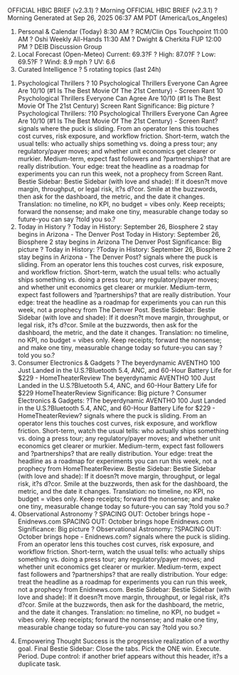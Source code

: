 OFFICIAL HBIC BRIEF (v2.3.1) ? Morning
OFFICIAL HBIC BRIEF (v2.3.1) ? Morning
Generated at Sep 26, 2025 06:37 AM PDT (America/Los_Angeles)
1) Personal & Calendar (Today)
8:30 AM
? RCM/Clin Ops Touchpoint
11:00 AM
? Oshi Weekly All-Hands
11:30 AM
? Dwight & Cherkita FUP
12:00 PM
? DEIB Discussion Group
2) Local Forecast (Open-Meteo)
Current:
69.3?F
     ?
High:
87.0?F
     ?
Low:
69.5?F
     ?
Wind:
8.9 mph
     ?
UV:
6.6
3) Curated Intelligence ? 5 rotating topics (last 24h)
1. Psychological Thrillers ?
10 Psychological Thrillers Everyone Can Agree Are 10/10 (#1 Is The Best Movie Of The 21st Century) - Screen Rant
10 Psychological Thrillers Everyone Can Agree
Are 10/10 (#1 Is The Best
Movie Of The 21st Century) Screen Rant
Significance:
Big picture ? Psychological Thrillers: ?10 Psychological Thrillers Everyone Can Agree Are 10/10 (#1 Is The Best Movie Of The 21st Century) - Screen Rant? signals where the puck is sliding. From an operator lens this touches cost curves, risk exposure, and workflow friction. Short-term, watch the usual tells: who actually ships something vs. doing a press tour; any regulatory/payer moves; and whether unit economics get clearer or murkier. Medium-term, expect fast followers and ?partnerships? that are really distribution. Your edge: treat the headline as a roadmap for experiments you can run this week, not a prophecy from Screen Rant.
Bestie Sidebar:
Bestie Sidebar (with love and shade): If it doesn?t move margin, throughput, or legal risk, it?s d?cor. Smile at the buzzwords, then ask for the dashboard, the metric, and the date it changes. Translation: no timeline, no KPI, no budget = vibes only. Keep receipts; forward the nonsense; and make one tiny, measurable change today so future-you can say ?told you so.?
2. Today in History ?
Today in History: September 26, Biosphere 2 stay begins in Arizona - The Denver Post
Today in History: September
26, Biosphere 2 stay
begins in Arizona The Denver Post
Significance:
Big picture ? Today in History: ?Today in History: September 26, Biosphere 2 stay begins in Arizona - The Denver Post? signals where the puck is sliding. From an operator lens this touches cost curves, risk exposure, and workflow friction. Short-term, watch the usual tells: who actually ships something vs. doing a press tour; any regulatory/payer moves; and whether unit economics get clearer or murkier. Medium-term, expect fast followers and ?partnerships? that are really distribution. Your edge: treat the headline as a roadmap for experiments you can run this week, not a prophecy from The Denver Post.
Bestie Sidebar:
Bestie Sidebar (with love and shade): If it doesn?t move margin, throughput, or legal risk, it?s d?cor. Smile at the buzzwords, then ask for the dashboard, the metric, and the date it changes. Translation: no timeline, no KPI, no budget = vibes only. Keep receipts; forward the nonsense; and make one tiny, measurable change today so future-you can say ?told you so.?
3. Consumer Electronics & Gadgets ?
The beyerdynamic AVENTHO 100 Just Landed in the U.S.?Bluetooth 5.4, ANC, and 60-Hour Battery Life for $229 - HomeTheaterReview
The beyerdynamic AVENTHO 100 Just Landed
in the U.S.?Bluetooth 5.4, ANC, and
60-Hour Battery Life for $229 HomeTheaterReview
Significance:
Big picture ? Consumer Electronics & Gadgets: ?The beyerdynamic AVENTHO 100 Just Landed in the U.S.?Bluetooth 5.4, ANC, and 60-Hour Battery Life for $229 - HomeTheaterReview? signals where the puck is sliding. From an operator lens this touches cost curves, risk exposure, and workflow friction. Short-term, watch the usual tells: who actually ships something vs. doing a press tour; any regulatory/payer moves; and whether unit economics get clearer or murkier. Medium-term, expect fast followers and ?partnerships? that are really distribution. Your edge: treat the headline as a roadmap for experiments you can run this week, not a prophecy from HomeTheaterReview.
Bestie Sidebar:
Bestie Sidebar (with love and shade): If it doesn?t move margin, throughput, or legal risk, it?s d?cor. Smile at the buzzwords, then ask for the dashboard, the metric, and the date it changes. Translation: no timeline, no KPI, no budget = vibes only. Keep receipts; forward the nonsense; and make one tiny, measurable change today so future-you can say ?told you so.?
4. Observational Astronomy ?
SPACING OUT: October brings hope - Enidnews.com
SPACING OUT:
October brings
hope Enidnews.com
Significance:
Big picture ? Observational Astronomy: ?SPACING OUT: October brings hope - Enidnews.com? signals where the puck is sliding. From an operator lens this touches cost curves, risk exposure, and workflow friction. Short-term, watch the usual tells: who actually ships something vs. doing a press tour; any regulatory/payer moves; and whether unit economics get clearer or murkier. Medium-term, expect fast followers and ?partnerships? that are really distribution. Your edge: treat the headline as a roadmap for experiments you can run this week, not a prophecy from Enidnews.com.
Bestie Sidebar:
Bestie Sidebar (with love and shade): If it doesn?t move margin, throughput, or legal risk, it?s d?cor. Smile at the buzzwords, then ask for the dashboard, the metric, and the date it changes. Translation: no timeline, no KPI, no budget = vibes only. Keep receipts; forward the nonsense; and make one tiny, measurable change today so future-you can say ?told you so.?
4) Empowering Thought
Success is the progressive realization of a worthy goal.
Final Bestie Sidebar:
Close the tabs. Pick the ONE win. Execute. Period.
Dupe control: if another brief appears without this header, it?s a duplicate task.